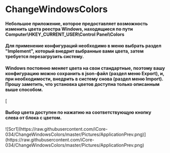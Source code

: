 # ChangeWindowsColors
<h4>Небольшое приложение, которое предоставляет возможность изменить цвета реестра Windows, находящиеся по пути Computer\HKEY_CURRENT_USER\Control Panel\Colors</h4>
<h4>Для применение конфигураций необходимо в меню выбрать раздел "Implement", который внедрит выбранные вами цвета, затем требуется перезагрузить систему.</h4>
<h4>Windows постоянно меняет цвета на свои стандартные, поэтому вашу конфигурацию можно сохранить в json-файл (раздел меню Export), и, при необходимости, внедрить в систему снова (раздел меню Import). Прошу заметить, что установка цветов доступна только описанным выше способом.</h4>
[<h4>Выбор цвета доступен по нажатию на соответствующую кнопку слева от блока с цветом.</h4>
![Scr1](https://raw.githubusercontent.com/iCore-034/ChangeWindowsColors/master/Pictures/ApplicationPrev.png)](https://raw.githubusercontent.com/iCore-034/ChangeWindowsColors/master/Pictures/ApplicationPrev.png)
